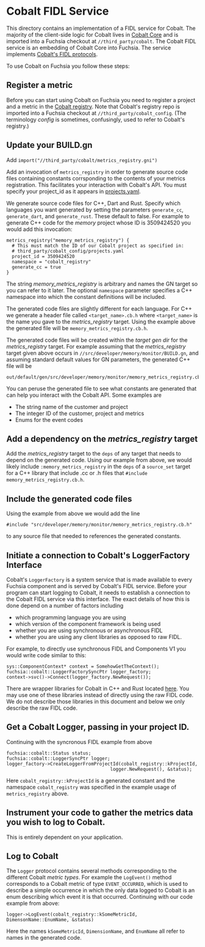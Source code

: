 # Cobalt FIDL Service

This directory contains an implementation of a FIDL service
for Cobalt. The majority of the client-side logic for Cobalt
lives in [Cobalt Core](https://fuchsia.googlesource.com/cobalt) and
is imported into a Fuchsia checkout at `//third_party/cobalt`. The Cobalt
FIDL service is an embedding of Cobalt Core into Fuchsia. The service
implements [Cobalt's FIDL protocols](/sdk/fidl/fuchsia.cobalt).

To use Cobalt on Fuchsia you follow these steps:

## Register a metric
Before you can start using Cobalt on Fuchsia you need to register a
project and a metric in the [Cobalt registry](https://fuchsia.googlesource.com/cobalt-registry/+/refs/heads/master). Note that Cobalt's registry repo is
imported into a Fuchsia checkout at `//third_party/cobalt_config`. (The
terminology *config* is sometimes, confusingly, used to refer to Cobalt's
registry.)

## Update your BUILD.gn

Add `import("//third_party/cobalt/metrics_registry.gni")`

Add an invocation of `metrics_registry` in order to generate source code
files containing constants corrsponding to the contents of your
metrics registration. This facilitates your interaction with Cobalt's
API. You must specify your project_id as it appears in
[projects.yaml](https://fuchsia.googlesource.com/cobalt-registry/+/HEAD/projects.yaml).

We generate source code files for C++, Dart and
Rust. Specify which languages you want generated by setting the
parameters `generate_cc`, `generate_dart`, and `generate_rust`. These
default to false. For example to generate C++ code for the *memory* project
whose ID is 3509424520 you would add this invocation:
```
metrics_registry("memory_metrics_registry") {
  # This must match the ID of our Cobalt project as specified in:
  # third_party/cobalt_config/projects.yaml
  project_id = 3509424520
  namespace = "cobalt_registry"
  generate_cc = true
}
```
The string *memory_metrics_registry* is arbitrary and names the GN target
so you can refer to it later.
The optional `namespace` parameter specifies a C++ namespace into which
the constant definitions will be included.

The generated code files are slightly different for each language. For
C++ we generate a header file called `<target_name>.cb.h` where `<target_name>`
is the name you gave to the *metrics_registry* target. Using the example
above the generated file will be `memory_metrics_registry.cb.h`.

The generated code files will be created within the *target gen dir* for the
*metrics_registry* target. For example assuming that the *metrics_registry*
target given above occurs in `//src/developer/memory/monitor/BUILD.gn`, and
assuming standard default values for GN parameters, the
generated C++ file will be

```
out/default/gen/src/developer/memory/monitor/memory_metrics_registry.cb.h
```

You can peruse the generated file to see what constants are generated that
can help you interact with the Cobalt API. Some examples are

- The string name of the customer and project
- The integer ID of the customer, project and metrics
- Enums for the event codes

## Add a dependency on the *metrics_registry* target
Add the *metrics_registry* target to the `deps` of any target that needs
to depend on the generated code. Using our example from above, we would likely
include `:memory_metrics_registry` in the `deps` of a `source_set` target
for a C++ library that include .cc or .h files that `#include`
`memory_metrics_registry.cb.h`.

## Include the generated code files
Using the example from above we would add the line
```
#include "src/developer/memory/monitor/memory_metrics_registry.cb.h"
```
to any source file that needed to references the generated constants.

## Initiate a connection to Cobalt's LoggerFactory Interface
Cobalt's `LoggerFactory` is a system service that is made available to
every Fuchsia component and is served by Cobalt's FIDL service. Before your program can start logging to Cobalt, it needs to establish a connection to the Cobalt FIDL service via this interface. The exact details of how
this is done depend on a number of factors including

- which programming language you are using
- which version of the component framework is being used
- whether you are using synchronous or asynchronous FIDL
- whether you are using any client libraries as opposed to raw FIDL.

For example, to directly use synchronous FIDL and Components V1 you would
write code similar to this:

```
sys::ComponentContext* context = SomehowGetTheContext();
fuchsia::cobalt::LoggerFactorySyncPtr logger_factory;
context->svc()->Connect(logger_factory.NewRequest());
```

There are wrapper libraries for Cobalt in C++ and Rust located
[here](https://fuchsia.googlesource.com/fuchsia/+/HEAD/src/lib/cobalt).
You may use one of these libraries instead of directly using the raw FIDL
code. We do not describe those libraries in this document and below we only
describe the raw FIDL code.

## Get a Cobalt Logger, passing in your project ID.
Continuing with the syncronous FIDL example from above

```
fuchsia::cobalt::Status status;
fuchsia::cobalt::LoggerSyncPtr logger;
logger_factory->CreateLoggerFromProjectId(cobalt_registry::kProjectId,
                                      logger.NewRequest(), &status);
```

Here `cobalt_registry::kProjectId` is a generated constant and the
namespace `cobalt_registry` was specified in the example usage of
`metrics_registry` above.

## Instrument your code to gather the metrics data you wish to log to Cobalt.
This is entirely dependent on your application.

## Log to Cobalt
The `Logger` protocol contains several methods corresponding to the different
Cobalt *metric types*. For example the `LogEvent()` method corresponds to
a Cobalt metric of type `EVENT_OCCURRED`, which is used to describe a simple
occurrence in which the only data logged to Cobalt is an enum describing
which event it is that occurred. Continuing with our code example from above:

```
logger->LogEvent(cobalt_registry::kSomeMetricId, DimensonName::EnumName, &status)
```

Here the names `kSomeMetricId`, `DimensionName`, and `EnumName` all refer to
names in the generated code.
